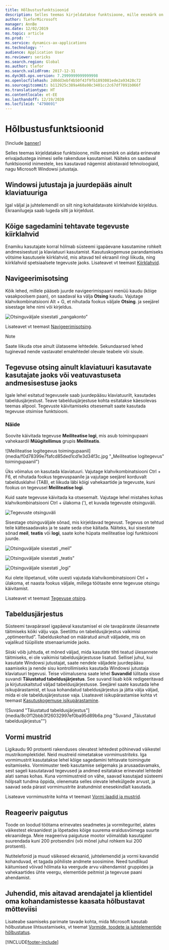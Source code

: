 ```yaml
---
title: Hõlbustusfunktsioonid
description: Selles teemas kirjeldatakse funktsioone, mille eesmärk on aidata erinevate erivajadustega kasutajaid.
author: TLeforMicrosoft
manager: AnnBe
ms.date: 12/02/2019
ms.topic: article
ms.prod: ''
ms.service: dynamics-ax-applications
ms.technology: ''
audience: Application User
ms.reviewer: sericks
ms.search.region: Global
ms.author: tlefor
ms.search.validFrom: 2017-12-31
ms.dyn365.ops.version: 7.2999999999999998
ms.openlocfilehash: 2d0dd3ebf4b50f43f9fb1893081ede2a93428c72
ms.sourcegitcommit: b112925c389a460a98c3401cc2c67df7091b066f
ms.translationtype: HT
ms.contentlocale: et-EE
ms.lasthandoff: 12/19/2020
ms.locfileid: "4798691"
---
```

# <a name="accessibility-features"></a>Hõlbustusfunktsioonid

[!include [banner](../includes/banner.md)]

Selles teemas kirjeldatakse funktsioone, mille eesmärk on aidata erinevate erivajadustega inimesi selle rakenduse kasutamisel. Näiteks on saadaval funktsioonid inimestele, kes kasutavad nägemist abistavaid tehnoloogiaid, nagu Microsoft Windowsi jutustaja.

## <a name="windows-narrator-and-keyboard-only-access"></a>Windowsi jutustaja ja juurdepääs ainult klaviatuuriga

Igal väljal ja juhtelemendil on silt ning kohaldatavate kiirklahvide kirjeldus. Ekraanilugeja saab lugeda silti ja kirjeldust.

## <a name="shortcuts-for-the-most-frequently-performed-actions"></a>Kõige sagedamini tehtavate tegevuste kiirklahvid

Enamiku kasutajate korral hõlmab süsteemi igapäevane kasutamine rohkelt andmesisestust ja klaviatuuri kasutamist. Kasutuskogemuse parandamiseks võtsime kasutusele kiirklahvid, mis aitavad teil ekraanil ringi liikuda, ning kiirklahvid spetsiaalsete tegevuste jaoks. Lisateavet vt teemast [Kiirklahvid](shortcut-keys.md).

## <a name="navigation-search"></a>Navigeerimisotsing

Kõik lehed, millele pääseb juurde navigeerimispaani menüü kaudu (kõige vasakpoolsem paan), on saadaval ka välja **Otsing** kaudu. Vajutage klahvikombinatsiooni Alt + G, et nihutada fookus väljale **Otsing**. ja seejärel sisestage lehe nimi või kirjeldus.

![Otsinguväljale sisestati „pangakonto”](media/6d08b0be32808221023e2aa92d69fd70.png "Otsinguväljale sisestati „pangakonto”")

Lisateavet vt teemast [Navigeerimisotsing](navigation-search.md).

> [!NOTE]
> Saate liikuda otse ainult ülataseme lehtedele. Sekundaarsed lehed tuginevad nende vastavatel emalehtedel olevale teabele või sisule.

## <a name="action-search-for-keyboard-only-users-or-for-heads-down-data-entry"></a>Tegevuse otsing ainult klaviatuuri kasutavate kasutajate jaoks või veatuvastuseta andmesisestuse jaoks

Igale lehel esitatud tegevusele saab juurdepääsu klaviatuurilt, kasutades tabeldusjärjestust. Teave tabeldusjärjestuse kohta esitatakse käesolevas teemas allpool. Tegevuste käivitamiseks otsesemalt saate kasutada tegevuse otsimise funktsiooni.

### <a name="example"></a>Näide

Soovite käivitada tegevuse **Meiliteatise logi**, mis asub toimingupaani vahekaardil **Müügitellimus** grupis **Meiliteatis**.

![Meiliteatise logitegevus toimingupaanil](media/f0d78399e7fafcd85ded1cd1e3d34f3c.jpg "„Meiliteatise logitegevus" toimingupaanil")

Üks võimalus on kasutada klaviatuuri. Vajutage klahvikombinatsiooni Ctrl + F6, et nihutada fookus tegevuspaanile ja vajutage seejärel korduvalt tabeldusklahvi (TAB), et liikuda läbi kõigi vahekaartide ja tegevuste, kuni fookus on tegevusel **Meiliteatise logi**.

Kuid saate tegevuse käivitada ka otsesemalt. Vajutage lehel mistahes kohas klahvikombinatsiooni Ctrl + ülakoma ('), et kuvada tegevuste otsinguväli.

![Tegevuste otsinguväli](media/80f7e8c5ac412fdf2c8a12f7728f135a.jpg "Tegevuste otsinguväli")

Sisestage otsinguväljale sõnad, mis kirjeldavad tegevust. Tegevus on tehtud teile kättesaadavaks ja te saate seda otse käitada. Näiteks, kui sisestate sõnad **meil**, **teatis** või **logi**, saate kohe hüpata meiliteatise logi funktsiooni juurde.

![Otsinguväljale sisestati „meil”](media/image4.png "Otsinguväljale sisestati „meil”")

![Otsinguväljale sisestati „teatis”](media/image5.png "Otsinguväljale sisestati „teatis”")

![Otsinguväljale sisestati „logi”](media/image6.png "Otsinguväljale sisestati „logi”")

Kui olete lõpetanud, võite uuesti vajutada klahvikombinatsiooni Ctrl + ülakoma, et naasta fookus väljale, millega töötasite enne tegevuse otsingu käivitamist.

Lisateavet vt teemast [Tegevuse otsing](action-search.md).

## <a name="tab-sequence"></a>Tabeldusjärjestus

Süsteemi tavapärasel igapäeval kasutamisel ei ole tavapäraste ülesannete täitmiseks kõiki välju vaja. Seetõttu on tabeldusjärjestus vaikimisi „optimeeritud”. Tabelduskohad on määratud ainult väljadele, mis on vajalikud tüüpiliste stsenaariumide jaoks.

Siiski võib juhtuda, et mõned väljad, mida kasutate tihti teatud ülesannete täitmiseks, ei ole vaikimisi tabeldusjärjestusse lisatud. Sellisel juhul, kui kasutate Windowsi jutustajat, saate nendele väljadele juurdepääsu saamiseks ja nende sisu kontrollimiseks kasutada Windowsi jutustaja klaviatuuri tegevusi. Teise võimalusena saate lehel **Suvandid** lülitada sisse suvandi **Täiustatud tabeldusjärjestus**. See suvand lisab kõik redigeeritavad ja kirjutuskaitstud väljad tabeldusjärjestusse. Seejärel saate kasutada lehe isikupärastamist, et luua kohandatud tabeldusjärjestus ja jätta välja väljad, mida ei ole tabeldusjärjestusse vaja. Lisateavet isikupärastamise kohta vt teemast [Kasutuskogemuse isikupärastamine](personalize-user-experience.md).

![Suvand "Täiustatud tabeldusjärjestus"](media/8c0f12bbb3f26032997ef0ba95d89b6a.png "Suvand „Täiustatud tabeldusjärjestus"")

## <a name="form-patterns"></a>Vormi mustrid

Ligikaudu 90 protsenti rakenduses olevatest lehtedest põhinevad väikestel mustrikomplektidel. Neid mustreid nimetatakse *vormimustriteks*. Iga vormimustrit kasutatakse lehel kõige sagedamini tehtavate toimingute esitamiseks. Vormimuster teeb kasutamise selgemaks ja arusaadavamaks, sest sageli kasutatavad tegevused ja andmed esitatakse erinevatel lehtedel alati samas kohas. Kuna vormimustreid on vähe, saavad kasutajad süsteemi hõlpsalt tundma õppida, olenemata selles olevate lehekülgede arvust, ja saavad seda pärast vormimustrite äratundmist enesekindlalt kasutada.

Lisateave vormimustrite kohta vt teemast [Vormi laadid ja mustrid](../../dev-itpro/user-interface/form-styles-patterns.md).

## <a name="responsive-layout"></a>Reageeriv paigutus

Toode on loodud töötama erinevates seadmetes ja vormiteguritel, alates väikestest ekraanidest ja lõpetades kõige suurema eraldusvõimega suurte ekraanidega. Meie reageeriva paigutuse mootor võimaldab kasutajatel suurendada kuni 200 protsendini (või mõnel juhul rohkem kui 200 protsenti).

Nutitelefonid ja muud väikesed ekraanid, juhtelemendid ja vormi kavandid kohanduvad, et tagada põhiliste andmete soosimine. Need tundlikud käitumised võivad hõlmata ka veergude arvu vähendamist gruppides ja vahekaartides ühte veergu, elementide peitmist ja tegevuse paani ahendamist.

## <a name="guidance-to-help-developers-and-customers-incorporate-accessible-thinking-in-their-customizations"></a>Juhendid, mis aitavad arendajatel ja klientidel oma kohandamistesse kaasata hõlbustavat mõtteviisi

Lisateabe saamiseks parimate tavade kohta, mida Microsoft kasutab hõlbustatuse lihtsustamiseks, vt teemat [Vormide, toodete ja juhtelementide hõlbustatus](../../dev-itpro/user-interface/enable-accessibility.md).


[!INCLUDE[footer-include](../../../includes/footer-banner.md)]